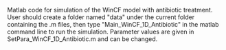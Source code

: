 Matlab code for simulation of the WinCF model with antibiotic treatment. User should create a folder named "data" under the current folder containing the .m files, then type "Main_WinCF_1D_Antibiotic" in the matlab command line to run the simulation. Parameter values are given in SetPara_WinCF_1D_Antibiotic.m and can be changed.
